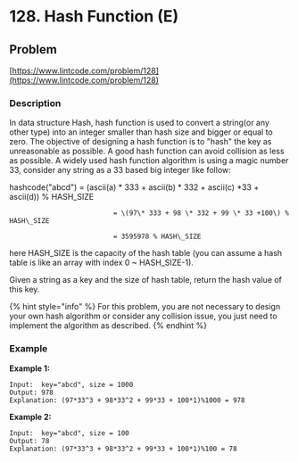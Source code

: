 # 128. Hash Function \(E\)

## Problem

[https://www.lintcode.com/problem/128](https://www.lintcode.com/problem/128)

### Description 

In data structure Hash, hash function is used to convert a string\(or any other type\) into an integer smaller than hash size and bigger or equal to zero. The objective of designing a hash function is to "hash" the key as unreasonable as possible. A good hash function can avoid collision as less as possible. A widely used hash function algorithm is using a magic number 33, consider any string as a 33 based big integer like follow:

hashcode\("abcd"\) = \(ascii\(a\) \* 333 + ascii\(b\) \* 332 + ascii\(c\) \*33 + ascii\(d\)\) % HASH\_SIZE 

                              = \(97\* 333 + 98 \* 332 + 99 \* 33 +100\) % HASH\_SIZE

                              = 3595978 % HASH\_SIZE

here HASH\_SIZE is the capacity of the hash table \(you can assume a hash table is like an array with index 0 ~ HASH\_SIZE-1\).

Given a string as a key and the size of hash table, return the hash value of this key.

{% hint style="info" %}
For this problem, you are not necessary to design your own hash algorithm or consider any collision issue, you just need to implement the algorithm as described.
{% endhint %}

### Example

**Example 1:**

```text
Input:  key="abcd", size = 1000
Output: 978
Explanation: (97*33^3 + 98*33^2 + 99*33 + 100*1)%1000 = 978
```

**Example 2:**

```text
Input:  key="abcd", size = 100
Output: 78
Explanation: (97*33^3 + 98*33^2 + 99*33 + 100*1)%100 = 78
```


